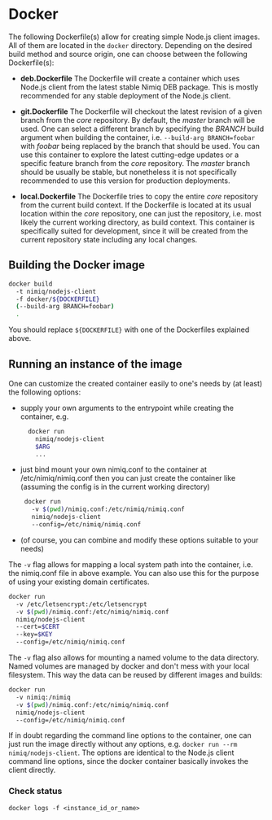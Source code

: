 # Docker

The following Dockerfile(s) allow for creating simple Node.js client images. All of them are located in the ```docker``` directory. Depending on the desired build method and source origin, one can choose between the following Dockerfile(s):

* **deb.Dockerfile**
The Dockerfile will create a container which uses Node.js client from the latest stable Nimiq DEB package. 
This is mostly recommended for any stable deployment of the Node.js client.

* **git.Dockerfile**
The Dockerfile will checkout the latest revision of a given branch from the *core* repository. By default, the *master* branch will be used. One can select a different branch by specifying the *BRANCH* build argument when building the container, i.e. ```--build-arg BRANCH=foobar``` with *foobar* being replaced by the branch that should be used.
You can use this container to explore the latest cutting-edge updates or a specific feature branch from the *core* repository. The *master* branch should be usually be stable, but nonetheless it is not specifically recommended to use this version for production deployments.

* **local.Dockerfile**
The Dockerfile tries to copy the entire *core* repository from the current build context. If the Dockerfile is located at its usual location within the *core* repository, one can just the repository, i.e. most likely the current working directory, as build context.
This container is specifically suited for development, since it will be created from the current repository state including any local changes.

## Building the Docker image
```bash
docker build
  -t nimiq/nodejs-client
  -f docker/${DOCKERFILE}
  (--build-arg BRANCH=foobar)
  .
```

You should replace ```${DOCKERFILE}``` with one of the Dockerfiles explained above.

## Running an instance of the image

One can customize the created container easily to one's needs by (at least) the following options:
 - supply your own arguments to the entrypoint while creating the container, e.g.
    ```bash
      docker run
        nimiq/nodejs-client
        $ARG
        ...
    ```
 - just bind mount your own nimiq.conf to the container at /etc/nimiq/nimiq.conf
   then you can just create the container like (assuming the config is in the
   current working directory)
    ```bash
     docker run
       -v $(pwd)/nimiq.conf:/etc/nimiq/nimiq.conf
       nimiq/nodejs-client
       --config=/etc/nimiq/nimiq.conf
    ```
 - (of course, you can combine and modify these options suitable to your needs)

The `-v` flag allows for mapping a local system path into the container, i.e.
the nimiq.conf file in above example. You can also use this for the purpose
of using your existing domain certificates.

```bash
docker run
  -v /etc/letsencrypt:/etc/letsencrypt
  -v $(pwd)/nimiq.conf:/etc/nimiq/nimiq.conf
  nimiq/nodejs-client
  --cert=$CERT
  --key=$KEY
  --config=/etc/nimiq/nimiq.conf
```

The `-v` flag also allows for mounting a named volume to the data directory.
Named volumes are managed by docker and don't mess with your local filesystem.
This way the data can be reused by different images and builds:

```bash
docker run
  -v nimiq:/nimiq
  -v $(pwd)/nimiq.conf:/etc/nimiq/nimiq.conf
  nimiq/nodejs-client
  --config=/etc/nimiq/nimiq.conf
```

If in doubt regarding the command line options to the container, one can just
run the image directly without any options, e.g.
 ```docker run --rm nimiq/nodejs-client```.
The options are identical to the Node.js client command line options, since
the docker container basically invokes the client directly.

### Check status
`docker logs -f <instance_id_or_name>`

